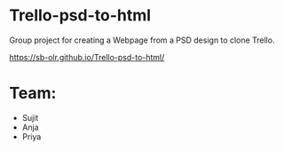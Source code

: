 # Trello-psd-to-html

Group project for creating a Webpage from a PSD design to clone Trello.

https://sb-olr.github.io/Trello-psd-to-html/

# Team:
* Sujit
* Anja
* Priya

